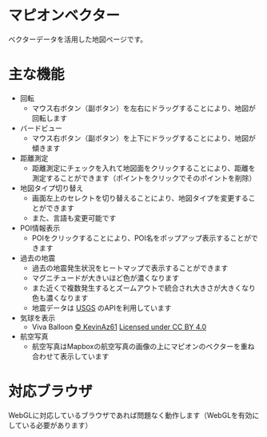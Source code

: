 マピオンベクター
==========
ベクターデータを活用した地図ページです。

主な機能
==========
- 回転
  - マウス右ボタン（副ボタン）を左右にドラッグすることにより、地図が回転します
- バードビュー
  - マウス右ボタン（副ボタン）を上下にドラッグすることにより、地図が傾きます
- 距離測定
  - 距離測定にチェックを入れて地図面をクリックすることにより、距離を測定することができます（ポイントをクリックでそのポイントを削除）
- 地図タイプ切り替え
  - 画面左上のセレクトを切り替えることにより、地図タイプを変更することができます
  - また、言語も変更可能です
- POI情報表示
  - POIをクリックすることにより、POI名をポップアップ表示することができます
- 過去の地震
  - 過去の地震発生状況をヒートマップで表示することができます
  - マグニチュードが大きいほど色が濃くなります
  - また近くで複数発生するとズームアウトで統合され大きさが大きくなり色も濃くなります
  - 地震データは [USGS](https://www.usgs.gov/information-policies-and-instructions/copyrights-and-credits) のAPIを利用しています
- 気球を表示
  - Viva Balloon [© KevinAz61](https://sketchfab.com/KevinAz61) [Licensed under CC BY 4.0](https://creativecommons.org/licenses/by/4.0/) 
- 航空写真
  - 航空写真はMapboxの航空写真の画像の上にマピオンのベクターを重ね合わせて表示しています

対応ブラウザ
==========
WebGLに対応しているブラウザであれば問題なく動作します（WebGLを有効にしている必要があります）
